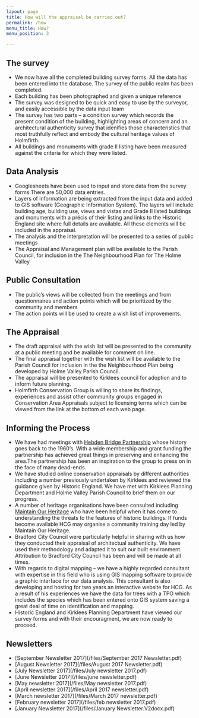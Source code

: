 ```yaml
---
layout: page
title: How will the appraisal be carried out?
permalink: /how
menu_title: How?
menu_position: 3

---
```


## The survey

* We now have all the completed building survey forms.  All the data has been entered into the database.  The survey of the public realm has been completed.
* Each building has been photographed and given a unique reference
* The survey was designed to be quick and easy to use by the surveyor, and easily accessible by the data input team
* The survey has two parts – a condition survey which records the present condition of the building, highlighting areas of concern and an architectural authenticity survey that idenifies those characteristics that most truthfully reflect and embody the cultural heritage values of Holmfirth.
* All buildings and monuments with grade II listing have been measured against the criteria for which they were listed.


## Data Analysis
* Googlesheets have been used to input and store data from the survey forms.There are 50,000 data entries. 
* Layers of information are being extracted from the input data and added to GIS software (Geographic Information System). The layers will include building age, building use, views and vistas and Grade II listed buildings and monuments with a précis of their listing and links to the Historic England site where full details are available. All these elements will be included in the appraisal.
* The analysis and the interpretation will be presented to a series of public meetings
* The Appraisal and Management plan will be available to the Parish Council, for inclusion in the  The Neighbourhood Plan for The Holme Valley

## Public Consultation
* The public’s views will be collected from the meetings and from questionnaires and action points which will be prioritized by the community and members
* The action points will be used to create a wish list of improvements.

## The Appraisal
* The draft appraisal with the wish list will be presented to the community at a public meeting and be available for comment on line.
* The final appraisal together with the wish list will be available to the Parish Council for inclusion in the the Neighbourhood Plan being developed by Holme Valley Parish Council.
* The appraisal will be presented to Kirklees council for adoption and to inform future planning. 
* Holmfirth Conservation Group is willing to share its findings, experiences and assist other community groups engaged in Conservation Area Appraisals subject to licensing terms which can be viewed from the link at the bottom of each web page.


## Informing the Process

* We have had meetings with [Hebden Bridge Partnership](http://hbpartnership.org.uk) whose history goes back to the 1960’s. With a wide membership and grant funding the partnership has achieved great things in preserving and enhancing the area.The partnership has been an inspiration to the group to press on in the face of many dead-ends.
* We have studied online conservation appraisals by different authorities including a number previously undertaken by Kirklees and reviewed the guidance given by Historic England. We have met with Kirklees Planning Department and Holme Valley Parish Council to brief them on our progress.
* A number of heritage organisations have been consulted including [Maintain Our Heritage](http://www.maintainourheritage.co.uk) who have been helpful when it has come to understanding the threats to the features of historic buildings. If funds become available HCG may organise a community training day led by Maintain Our Heritage.
* Bradford City Council were particularly helpful in sharing with us how they conducted their appraisal of architectual authenticity. We have used their methodology and adapted it to suit our built environment.  Attribution to Bradford City Council has been and will be made at all times.
* With regards to digital mapping – we have a highly regarded consultant with expertise in this field who is using GIS mapping software to provide a graphic interface for our data analysis. This consultant is also developing and hosting for two years an interactive website for HCG. As a result of his experiences we have the data for trees with a TPO which includes the species which has been entered onto GIS system saving a great deal of time on identification and mapping.
* Historic England and Kirklees Planning Department have viewed our survey forms and with their encouragment, we are now ready to proceed. 

## Newsletters


* [September Newsletter 2017](/files/September 2017 Newsletter.pdf)
* [August Newsletter 2017](/files/August 2017 Newsletter.pdf)
* [July Newsletter 2017](/files/July newsletter 2017.pdf)
* [June Newsletter 2017](/files/june newsletter.pdf)
* [May newsletter 2017](/files/May newsletter 2017.pdf)
* [April newsletter 2017](/files/April 2017 newsletter.pdf)
* [March newsletter 2017](/files/March 2017 newsletter.pdf)
* [February newsletter 2017](/files/feb newsletter 2017.pdf)
* [January Newsletter 2017](/files/January Newsletter.V2docx.pdf)













